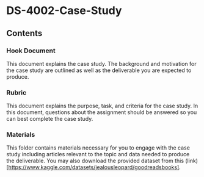 # DS-4002-Case-Study
## Contents
### Hook Document
This document explains the case study. The background and motivation for the case study are outlined as well as the deliverable you are expected to produce.

### Rubric
This document explains the purpose, task, and criteria for the case study. In this document, questions about the assignment should be answered so you can best complete the case study.

### Materials
This folder contains materials necessary for you to engage with the case study including articles relevant to the topic and data needed to produce the deliverable. You may also download the provided dataset from this (link) [https://www.kaggle.com/datasets/jealousleopard/goodreadsbooks].
